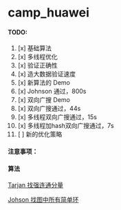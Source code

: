 # camp_huawei

#### TODO:

1. [x] 基础算法
2. [x] 多线程优化
3. [x] 验证正确性
4. [x] 造大数据验证速度
5. [x] 新算法的 Demo
6. [x] Johnson 通过，800s
7. [x] 双向广搜 Demo
8. [x] 双向广搜通过，44s
9. [x] 多线程双向广搜通过，15s
10. [x] 多线程加hash双向广搜通过，7s
11. [ ] 新的优化策略



#### 注意事项：



#### 算法

[Tarjan 找强连通分量](./Algorithms/Tarjan.md)

[Johson 找图中所有简单环](./Algorithms/Johson's-Algorithm.md)

